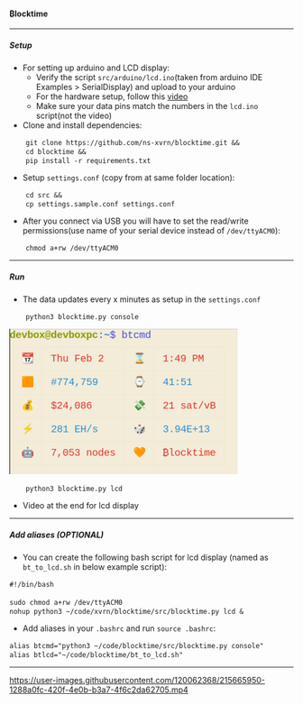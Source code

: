 #### ₿locktime

---
##### Setup
- For setting up arduino and LCD display:
    - Verify the script `src/arduino/lcd.ino`(taken from arduino IDE Examples > SerialDisplay) and upload to your arduino
    - For the hardware setup, follow this [video](https://www.youtube.com/watch?v=_6_F6B0rd6M)
    - Make sure your data pins match the numbers in the `lcd.ino` script(not the video)
- Clone and install dependencies: 
```
    git clone https://github.com/ns-xvrn/blocktime.git &&
    cd blocktime &&
    pip install -r requirements.txt
```
- Setup `settings.conf` (copy from at same folder location):
```
    cd src &&
    cp settings.sample.conf settings.conf
```
- After you connect via USB you will have to set the read/write permissions(use name of your serial device instead of `/dev/ttyACM0`):
```
    chmod a+rw /dev/ttyACM0
```


---
##### Run


- The data updates every x minutes as setup in the `settings.conf`
```
    python3 blocktime.py console
```
![alt blocktime_console](blocktime_console.png)


```
    python3 blocktime.py lcd
```
- Video at the end for lcd display
---
##### Add aliases (OPTIONAL)

- You can create the following bash script for lcd display (named as `bt_to_lcd.sh` in below example script):
```
#!/bin/bash

sudo chmod a+rw /dev/ttyACM0
nohup python3 ~/code/xvrn/blocktime/src/blocktime.py lcd &
```

- Add aliases in your `.bashrc` and run `source .bashrc`:
```
alias btcmd="python3 ~/code/blocktime/src/blocktime.py console"
alias btlcd="~/code/blocktime/bt_to_lcd.sh"
```

---

https://user-images.githubusercontent.com/120062368/215665950-1288a0fc-420f-4e0b-b3a7-4f6c2da62705.mp4

